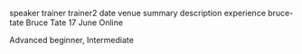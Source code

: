 speaker	trainer	trainer2	date	venue	summary	description	experience
bruce-tate
Bruce Tate
17 June
Online


Advanced beginner, Intermediate
